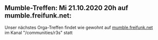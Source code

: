 ## Mumble-Treffen: Mi 21.10.2020 20h auf mumble.freifunk.net: 

Unser nächstes Orga-Treffen findet wie gewohnt auf 
[mumble.freifunk.net](https://mumble.freifunk.net) 
im Kanal "/communities/r3s" statt

